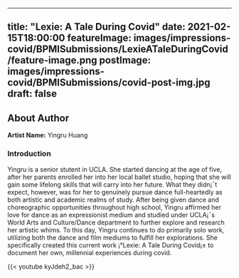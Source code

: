 
---
title: "Lexie: A Tale During Covid"
date: 2021-02-15T18:00:00
featureImage: images/impressions-covid/BPMISubmissions/LexieATaleDuringCovid/feature-image.png
postImage: images/impressions-covid/BPMISubmissions/covid-post-img.jpg
draft: false
---

## About Author

**Artist Name:** Yingru Huang

### Introduction
Yingru is a senior stutent in UCLA. She started dancing at the age of five, after her parents enrolled her into her local ballet studio, hoping that she will gain some lifelong skills that will carry into her future. What they didn¡¯t expect, however, was for her to genuinely pursue dance full-heartedly as both artistic and academic realms of study. After being given dance and choreographic opportunities throughout high school, Yingru affirmed her love for dance as an expressionist medium and studied under UCLA¡¯s World Arts and Culture/Dance department to further explore and research her artistic whims. To this day, Yingru continues to do primarily solo work, utilizing both the dance and film mediums to fulfill her explorations. She specifically created this current work ¡°Lexie: A Tale During Covid¡± to document her own, millennial experiences during covid.



{{< youtube kyJdeh2_bac >}}
